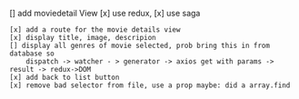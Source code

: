 [] add moviedetail View
    [x] use redux, [x] use saga
    
    [x] add a route for the movie details view
    [x] display title, image, descripion
    [] display all genres of movie selected, prob bring this in from database so
        dispatch -> watcher - > generator -> axios get with params -> result -> redux->DOM
    [x] add back to list button
    [x] remove bad selector from file, use a prop maybe: did a array.find